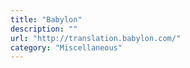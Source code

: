 ```yaml
---
title: "Babylon"
description: ""
url: "http://translation.babylon.com/"
category: "Miscellaneous"
---
```

